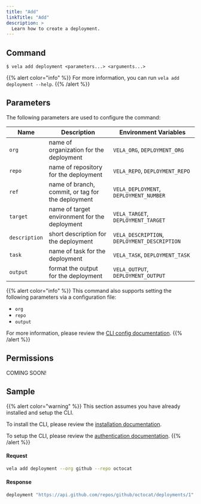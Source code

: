 ```yaml
---
title: "Add"
linkTitle: "Add"
description: >
  Learn how to create a deployment.
---
```


## Command

```
$ vela add deployment <parameters...> <arguments...>
```

{{% alert color="info" %}}
For more information, you can run `vela add deployment --help`.
{{% /alert %}}

## Parameters

The following parameters are used to configure the command:

| Name          | Description                                       | Environment Variables                        |
| ------------- | ------------------------------------------------- | -------------------------------------------- |
| `org`         | name of organization for the deployment           | `VELA_ORG`, `DEPLOYMENT_ORG`                 |
| `repo`        | name of repository for the deployment             | `VELA_REPO`, `DEPLOYMENT_REPO`               |
| `ref`         | name of branch, commit, or tag for the deployment | `VELA_DEPLOYMENT`, `DEPLOYMENT_NUMBER`       |
| `target`      | name of target environment for the deployment     | `VELA_TARGET`, `DEPLOYMENT_TARGET`           |
| `description` | short description for the deployment              | `VELA_DESCRIPTION`, `DEPLOYMENT_DESCRIPTION` |
| `task`        | name of task for the deployment                   | `VELA_TASK`, `DEPLOYMENT_TASK`               |
| `output`      | format the output for the deployment              | `VELA_OUTPUT`, `DEPLOYMENT_OUTPUT`           |

{{% alert color="info" %}}
This command also supports setting the following parameters via a configuration file:

- `org`
- `repo`
- `output`

For more information, please review the [CLI config documentation](/docs/cli/config/).
{{% /alert %}}

## Permissions

COMING SOON!

## Sample

{{% alert color="warning" %}}
This section assumes you have already installed and setup the CLI.

To install the CLI, please review the [installation documentation](/docs/cli/install/).

To setup the CLI, please review the [authentication documentation](/docs/cli/authentication/).
{{% /alert %}}

#### Request

```sh
vela add deployment --org github --repo octocat
```

#### Response

```sh
deployment "https://api.github.com/repos/github/octocat/deployments/1" was created
```
